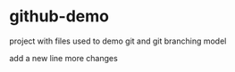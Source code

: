 github-demo
===========

project with files used to demo git and git branching model

add a new line
more changes
